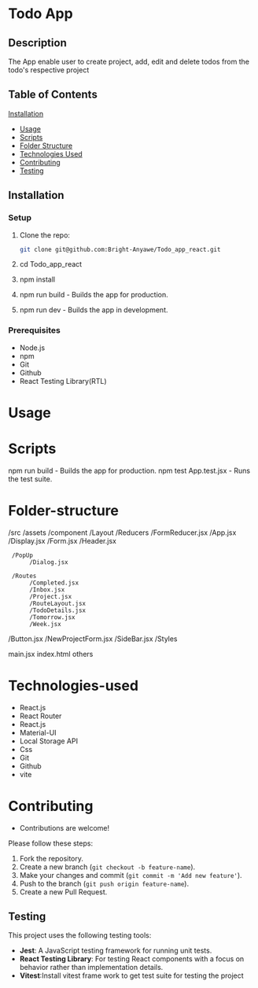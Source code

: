 # Todo App

## Description 
The App enable user to create project, add, edit and delete todos from the todo's respective project
## Table of Contents
[Installation](#installation)
- [Usage](#usage)
- [Scripts](#scripts)
- [Folder Structure](#folder-structure)
- [Technologies Used](#technologies-used)
- [Contributing](#contributing)
- [Testing](#testing)

   
 ## Installation


### Setup
1. Clone the repo:
   ```bash
   git clone git@github.com:Bright-Anyawe/Todo_app_react.git

2. cd Todo_app_react

3. npm install

4. npm run build - Builds the app for production.

5. npm run dev - Builds the app in development.


### Prerequisites
- Node.js
- npm
- Git
- Github
- React Testing Library(RTL)

# Usage


# Scripts
npm run build - Builds the app for production.
npm test App.test.jsx - Runs the test suite.


# Folder-structure
/src
  /assets
  /component
     /Layout
        /Reducers
          /FormReducer.jsx
        /App.jsx
        /Display.jsx
        /Form.jsx
        /Header.jsx


     /PopUp
          /Dialog.jsx

     /Routes
          /Completed.jsx
          /Inbox.jsx
          /Project.jsx
          /RouteLayout.jsx
          /TodoDetails.jsx
          /Tomorrow.jsx
          /Week.jsx
  /Button.jsx
  /NewProjectForm.jsx
  /SideBar.jsx
  /Styles

  main.jsx
  index.html
  others

# Technologies-used
- React.js
- React Router
- React.js
- Material-UI
- Local Storage API
- Css
- Git
- Github
- vite


# Contributing
- Contributions are welcome! 

Please follow these steps:

1. Fork the repository.
2. Create a new branch (`git checkout -b feature-name`).
3. Make your changes and commit (`git commit -m 'Add new feature'`).
4. Push to the branch (`git push origin feature-name`).
5. Create a new Pull Request.

## Testing
This project uses the following testing tools:
- **Jest**: A JavaScript testing framework for running unit tests.
- **React Testing Library**: For testing React components with a focus on behavior rather than implementation details.
-  **Vitest**:Install vitest frame work to get test suite for testing the project


